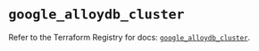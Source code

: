 # `google_alloydb_cluster`

Refer to the Terraform Registry for docs: [`google_alloydb_cluster`](https://registry.terraform.io/providers/hashicorp/google/5.14.0/docs/resources/alloydb_cluster).
